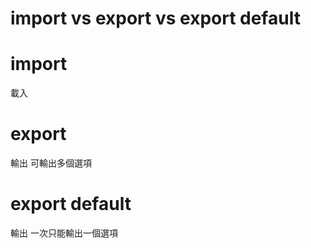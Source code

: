 <h1>import vs export vs export default</h1>

<h1>import</h1>
載入

<h1>export</h1>
輸出
可輸出多個選項

<h1>export default</h1>
輸出
一次只能輸出一個選項